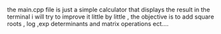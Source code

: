 the main.cpp file is just a simple calculator that displays the result in the terminal 
i will try to improve it little by little , the objective is to add square roots , log ,exp
determinants and matrix operations ect....
